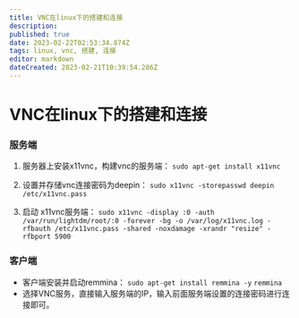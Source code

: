 ```yaml
---
title: VNC在linux下的搭建和连接
description: 
published: true
date: 2023-02-22T02:53:34.874Z
tags: linux, vnc, 搭建, 连接
editor: markdown
dateCreated: 2023-02-21T10:39:54.286Z
---
```


# VNC在linux下的搭建和连接
### 服务端

1. 服务器上安装x11vnc，构建vnc的服务端：
`sudo apt-get install x11vnc`

1. 设置并存储vnc连接密码为deepin：
`sudo x11vnc -storepasswd deepin /etc/x11vnc.pass`

1. 启动 x11vnc服务端：
`sudo x11vnc -display :0 -auth /var/run/lightdm/root/:0 -forever -bg -o /var/log/x11vnc.log -rfbauth /etc/x11vnc.pass -shared -noxdamage -xrandr "resize" -rfbport 5900`

### 客户端

- 客户端安装并启动remmina：
`sudo apt-get install remmina -y`
`remmina`
- 选择VNC服务，直接输入服务端的IP，输入前面服务端设置的连接密码进行连接即可。
